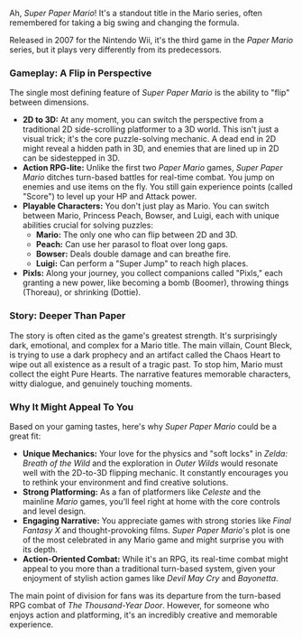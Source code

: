 Ah, *Super Paper Mario*! It's a standout title in the Mario series, often remembered for taking a big swing and changing the formula.

Released in 2007 for the Nintendo Wii, it's the third game in the *Paper Mario* series, but it plays very differently from its predecessors.

### Gameplay: A Flip in Perspective

The single most defining feature of *Super Paper Mario* is the ability to "flip" between dimensions.

* **2D to 3D:** At any moment, you can switch the perspective from a traditional 2D side-scrolling platformer to a 3D world. This isn't just a visual trick; it's the core puzzle-solving mechanic. A dead end in 2D might reveal a hidden path in 3D, and enemies that are lined up in 2D can be sidestepped in 3D.
* **Action RPG-lite:** Unlike the first two *Paper Mario* games, *Super Paper Mario* ditches turn-based battles for real-time combat. You jump on enemies and use items on the fly. You still gain experience points (called "Score") to level up your HP and Attack power.
* **Playable Characters:** You don't just play as Mario. You can switch between Mario, Princess Peach, Bowser, and Luigi, each with unique abilities crucial for solving puzzles:
    * **Mario:** The only one who can flip between 2D and 3D.
    * **Peach:** Can use her parasol to float over long gaps.
    * **Bowser:** Deals double damage and can breathe fire.
    * **Luigi:** Can perform a "Super Jump" to reach high places.
* **Pixls:** Along your journey, you collect companions called "Pixls," each granting a new power, like becoming a bomb (Boomer), throwing things (Thoreau), or shrinking (Dottie).

### Story: Deeper Than Paper

The story is often cited as the game's greatest strength. It's surprisingly dark, emotional, and complex for a Mario title. The main villain, Count Bleck, is trying to use a dark prophecy and an artifact called the Chaos Heart to wipe out all existence as a result of a tragic past. To stop him, Mario must collect the eight Pure Hearts. The narrative features memorable characters, witty dialogue, and genuinely touching moments.

### Why It Might Appeal To You

Based on your gaming tastes, here's why *Super Paper Mario* could be a great fit:

* **Unique Mechanics:** Your love for the physics and "soft locks" in *Zelda: Breath of the Wild* and the exploration in *Outer Wilds* would resonate well with the 2D-to-3D flipping mechanic. It constantly encourages you to rethink your environment and find creative solutions.
* **Strong Platforming:** As a fan of platformers like *Celeste* and the mainline *Mario* games, you'll feel right at home with the core controls and level design.
* **Engaging Narrative:** You appreciate games with strong stories like *Final Fantasy X* and thought-provoking films. *Super Paper Mario*'s plot is one of the most celebrated in any Mario game and might surprise you with its depth.
* **Action-Oriented Combat:** While it's an RPG, its real-time combat might appeal to you more than a traditional turn-based system, given your enjoyment of stylish action games like *Devil May Cry* and *Bayonetta*.

The main point of division for fans was its departure from the turn-based RPG combat of *The Thousand-Year Door*. However, for someone who enjoys action and platforming, it's an incredibly creative and memorable experience.